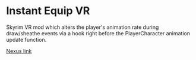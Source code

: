 # Instant Equip VR

Skyrim VR mod which alters the player's animation rate during draw/sheathe events via a hook right before the PlayerCharacter animation update function.

[Nexus link](https://www.nexusmods.com/skyrimspecialedition/mods/44571)

